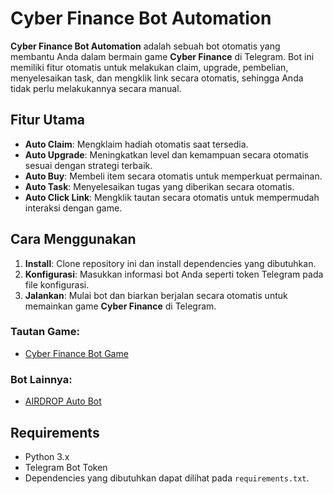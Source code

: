 # Cyber Finance Bot Automation

**Cyber Finance Bot Automation** adalah sebuah bot otomatis yang membantu Anda dalam bermain game **Cyber Finance** di Telegram. Bot ini memiliki fitur otomatis untuk melakukan claim, upgrade, pembelian, menyelesaikan task, dan mengklik link secara otomatis, sehingga Anda tidak perlu melakukannya secara manual.

## Fitur Utama
- **Auto Claim**: Mengklaim hadiah otomatis saat tersedia.
- **Auto Upgrade**: Meningkatkan level dan kemampuan secara otomatis sesuai dengan strategi terbaik.
- **Auto Buy**: Membeli item secara otomatis untuk memperkuat permainan.
- **Auto Task**: Menyelesaikan tugas yang diberikan secara otomatis.
- **Auto Click Link**: Mengklik tautan secara otomatis untuk mempermudah interaksi dengan game.

## Cara Menggunakan
1. **Install**: Clone repository ini dan install dependencies yang dibutuhkan.
2. **Konfigurasi**: Masukkan informasi bot Anda seperti token Telegram pada file konfigurasi.
3. **Jalankan**: Mulai bot dan biarkan berjalan secara otomatis untuk memainkan game **Cyber Finance** di Telegram.

### Tautan Game:
- [Cyber Finance Bot Game](https://t.me/CyberFinanceBot/game?startapp=cj1vTGtTUlROMFZnSHYmdT1yZWY=)

### Bot Lainnya:
- [AIRDROP Auto Bot](https://t.me/AIRDORP_AUTOBOT)

## Requirements
- Python 3.x
- Telegram Bot Token
- Dependencies yang dibutuhkan dapat dilihat pada `requirements.txt`.
